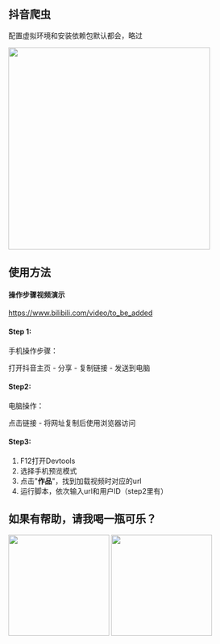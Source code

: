 ## 抖音爬虫

配置虚拟环境和安装依赖包默认都会，略过

<img src="https://github.com/huangke19/TikTokSpider/blob/master/pics/logo.jpg" width="400px" />



## 使用方法



#### 操作步骤视频演示

https://www.bilibili.com/video/to_be_added



#### Step 1:



手机操作步骤：

打开抖音主页 - 分享 - 复制链接 - 发送到电脑



#### Step2:

电脑操作：

点击链接 - 将网址复制后使用浏览器访问



#### Step3:

1. F12打开Devtools
2. 选择手机预览模式
3. 点击"**作品**"，找到加载视频时对应的url
4. 运行脚本，依次输入url和用户ID（step2里有）





## 如果有帮助，请我喝一瓶可乐？

<img src="https://github.com/huangke19/TikTokSpider/blob/master/pics/wechat.png" width="200px" />

<img src="https://github.com/huangke19/TikTokSpider/blob/master/pics/alipay.jpeg" width="200px" />

